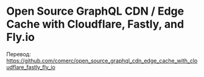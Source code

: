 # Open Source GraphQL CDN / Edge Cache with Cloudflare, Fastly, and Fly.io

Перевод: https://github.com/comerc/open_source_graphql_cdn_edge_cache_with_cloudflare_fastly_fly_io